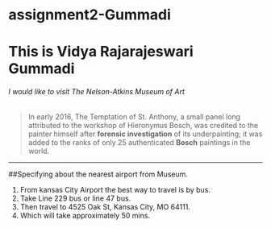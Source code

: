 # assignment2-Gummadi
# This is Vidya Rajarajeswari Gummadi
###### I would like to visit The Nelson-Atkins Museum of Art
>In early 2016, The Temptation of St. Anthony, a small panel long attributed to the workshop of Hieronymus Bosch, was credited to the painter himself after **forensic investigation** of its underpainting; it was added to the ranks of only 25 authenticated **Bosch** paintings in the world.
---
##Specifying about the nearest airport from Museum.
1. From kansas City Airport the best way to travel is by bus.
2. Take Line 229 bus or line 47 bus.
3. Then travel to 4525 Oak St, Kansas City, MO 64111.
4. Which will take approximately 50 mins.
